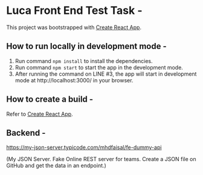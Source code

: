 # Luca Front End Test Task -

This project was bootstrapped with [Create React App](https://github.com/facebook/create-react-app).

## How to run locally in development mode -

1. Run command `npm install` to install the dependencies.
2. Run command `npm start` to start the app in the development mode.
3. After running the command on LINE #3, the app will start in development mode at http://localhost:3000/ in your browser.

## How to create a build -

Refer to [Create React App](https://github.com/facebook/create-react-app).

## Backend -

https://my-json-server.typicode.com/mhdfaisal/fe-dummy-api

(My JSON Server. Fake Online REST server for teams. Create a JSON file on GitHub and get the data in an endpoint.)
